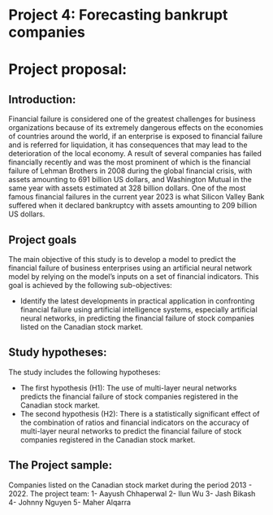 # Project 4: Forecasting bankrupt companies


# Project proposal:

## Introduction:
Financial failure is considered one of the greatest challenges for business organizations because of its extremely dangerous effects on the economies of countries around the world, if an enterprise is exposed to financial failure and is referred for liquidation, it has consequences that may lead to the deterioration of the local economy.  A result of several companies has failed financially recently and was the most prominent of which is the financial failure of Lehman Brothers in 2008 during the global financial crisis, with assets amounting to 691 billion US dollars, and Washington Mutual in the same year with assets estimated at 328 billion dollars. One of the most famous financial failures in the current year 2023 is what Silicon Valley Bank suffered when it declared bankruptcy with assets amounting to 209 billion US dollars.

## Project goals
 The main objective of this study is to develop a model to predict the financial failure of business enterprises using an artificial neural network model by relying on the model’s inputs on a set of financial indicators. This goal is achieved by  the following sub-objectives:
- Identify the latest developments in practical application in confronting financial failure using artificial intelligence systems, especially artificial neural networks, in predicting the financial failure of stock companies listed on the Canadian stock market.

## Study hypotheses:
The study includes the following hypotheses:
- The first hypothesis (H1): The use of multi-layer neural networks predicts the financial failure of stock companies registered in the Canadian stock market.
- The second hypothesis (H2): There is a statistically significant effect of the combination of ratios and financial indicators on the accuracy of multi-layer neural networks to predict the financial failure of stock companies registered in the Canadian stock market.

## The Project sample:
Companies listed on the Canadian stock market during the period 2013  - 2022.
The project team:
1- Aayush Chhaperwal
2- Ilun Wu
3- Jash Bikash
4- Johnny Nguyen
5- Maher Alqarra
